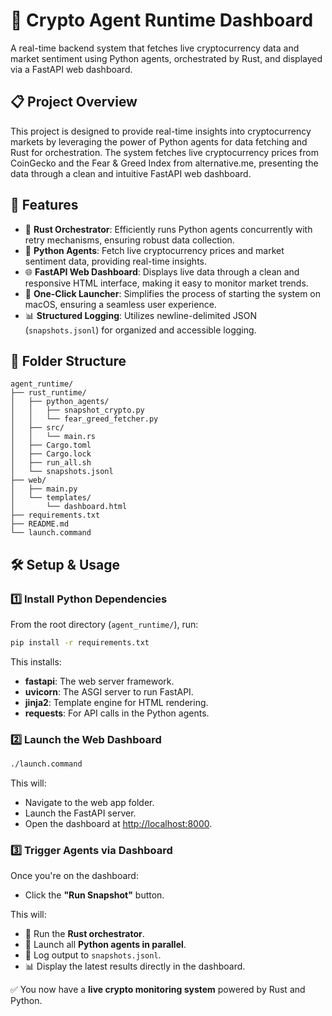 # 🧠 Crypto Agent Runtime Dashboard

A real-time backend system that fetches live cryptocurrency data and market sentiment using Python agents, orchestrated by Rust, and displayed via a FastAPI web dashboard.

## 📋 Project Overview

This project is designed to provide real-time insights into cryptocurrency markets by leveraging the power of Python agents for data fetching and Rust for orchestration. The system fetches live cryptocurrency prices from CoinGecko and the Fear & Greed Index from alternative.me, presenting the data through a clean and intuitive FastAPI web dashboard.

## 🚀 Features

- 🦀 **Rust Orchestrator**: Efficiently runs Python agents concurrently with retry mechanisms, ensuring robust data collection.
- 🐍 **Python Agents**: Fetch live cryptocurrency prices and market sentiment data, providing real-time insights.
- 🌐 **FastAPI Web Dashboard**: Displays live data through a clean and responsive HTML interface, making it easy to monitor market trends.
- 🔁 **One-Click Launcher**: Simplifies the process of starting the system on macOS, ensuring a seamless user experience.
- 📊 **Structured Logging**: Utilizes newline-delimited JSON (`snapshots.jsonl`) for organized and accessible logging.

## 📁 Folder Structure

```
agent_runtime/
├── rust_runtime/
│   ├── python_agents/
│   │   ├── snapshot_crypto.py
│   │   └── fear_greed_fetcher.py
│   ├── src/
│   │   └── main.rs
│   ├── Cargo.toml
│   ├── Cargo.lock
│   ├── run_all.sh
│   └── snapshots.jsonl
├── web/
│   ├── main.py
│   └── templates/
│       └── dashboard.html
├── requirements.txt
├── README.md
└── launch.command
```

## 🛠️ Setup & Usage

### 1️⃣ Install Python Dependencies

From the root directory (`agent_runtime/`), run:

```bash
pip install -r requirements.txt
```

This installs:
- **fastapi**: The web server framework.
- **uvicorn**: The ASGI server to run FastAPI.
- **jinja2**: Template engine for HTML rendering.
- **requests**: For API calls in the Python agents.

### 2️⃣ Launch the Web Dashboard

```bash
./launch.command
```

This will:
- Navigate to the web app folder.
- Launch the FastAPI server.
- Open the dashboard at [http://localhost:8000](http://localhost:8000).

### 3️⃣ Trigger Agents via Dashboard

Once you're on the dashboard:
- Click the **"Run Snapshot"** button.

This will:
- 🦀 Run the **Rust orchestrator**.
- 🐍 Launch all **Python agents in parallel**.
- 📄 Log output to `snapshots.jsonl`.
- 📊 Display the latest results directly in the dashboard.

✅ You now have a **live crypto monitoring system** powered by Rust and Python.

